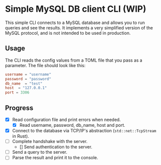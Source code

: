 # Simple MySQL DB client CLI (WIP)

This simple CLI connects to a MySQL database and allows you to run queries and see the results.
It implements a very simplified version of the MySQL protocol, and is not intended to be used in production.

## Usage

The CLI reads the config values from a TOML file that you pass as a parameter. The file should look like this:

```toml
username = "username"
password = "password"
db_name  = "test"
host  = "127.0.0.1"
port = 3306
```

## Progress

- [X] Read configuration file and print errors when needed.
    - [X] Read username, password, db_name, host and port.
- [X] Connect to the database via TCP/IP's abstraction (`std::net::TcpStream` in Rust).
- [ ] Complete handshake with the server.
    - [] Send authentication to the server.
- [ ] Send a query to the server.
- [ ] Parse the result and print it to the console.
